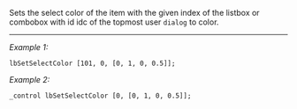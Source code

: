 Sets the select color of the item with the given index of the listbox or combobox with id idc of the topmost user `dialog` to color.


---
*Example 1:*
```sqf
lbSetSelectColor [101, 0, [0, 1, 0, 0.5]];
```

*Example 2:*
```sqf
_control lbSetSelectColor [0, [0, 1, 0, 0.5]];
```